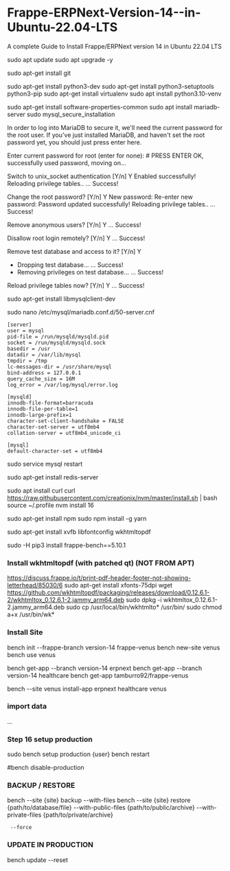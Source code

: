 # Frappe-ERPNext-Version-14--in-Ubuntu-22.04-LTS
A complete Guide to Install Frappe/ERPNext version 14  in Ubuntu 22.04 LTS

sudo apt update
sudo apt upgrade -y

sudo apt-get install git

sudo apt-get install python3-dev
sudo apt-get install python3-setuptools python3-pip
sudo apt-get install virtualenv
sudo apt install python3.10-venv


sudo apt-get install software-properties-common
sudo apt install mariadb-server
sudo mysql_secure_installation


  In order to log into MariaDB to secure it, we'll need the current
  password for the root user. If you've just installed MariaDB, and
  haven't set the root password yet, you should just press enter here.

  Enter current password for root (enter for none): # PRESS ENTER
  OK, successfully used password, moving on...
  
  
  Switch to unix_socket authentication [Y/n] Y
  Enabled successfully!
  Reloading privilege tables..
   ... Success!

  Change the root password? [Y/n] Y
  New password: 
  Re-enter new password: 
  Password updated successfully!
  Reloading privilege tables..
   ... Success!

  Remove anonymous users? [Y/n] Y
   ... Success!

   Disallow root login remotely? [Y/n] Y
   ... Success!

   Remove test database and access to it? [Y/n] Y
   - Dropping test database...
   ... Success!
   - Removing privileges on test database...
   ... Success!

   Reload privilege tables now? [Y/n] Y
   ... Success!


sudo apt-get install libmysqlclient-dev


sudo nano /etc/mysql/mariadb.conf.d/50-server.cnf

    [server]
    user = mysql
    pid-file = /run/mysqld/mysqld.pid
    socket = /run/mysqld/mysqld.sock
    basedir = /usr
    datadir = /var/lib/mysql
    tmpdir = /tmp
    lc-messages-dir = /usr/share/mysql
    bind-address = 127.0.0.1
    query_cache_size = 16M
    log_error = /var/log/mysql/error.log

    [mysqld]
    innodb-file-format=barracuda
    innodb-file-per-table=1
    innodb-large-prefix=1
    character-set-client-handshake = FALSE
    character-set-server = utf8mb4
    collation-server = utf8mb4_unicode_ci      

    [mysql]
    default-character-set = utf8mb4

sudo service mysql restart

sudo apt-get install redis-server

sudo apt install curl 
curl https://raw.githubusercontent.com/creationix/nvm/master/install.sh | bash
source ~/.profile
nvm install 16

sudo apt-get install npm
sudo npm install -g yarn

sudo apt-get install xvfb libfontconfig wkhtmltopdf

sudo -H pip3 install frappe-bench==5.10.1

### Install wkhtmltopdf (with patched qt) (NOT FROM APT)
https://discuss.frappe.io/t/print-pdf-header-footer-not-showing-letterhead/85030/6
sudo apt-get install xfonts-75dpi
wget https://github.com/wkhtmltopdf/packaging/releases/download/0.12.6.1-2/wkhtmltox_0.12.6.1-2.jammy_arm64.deb
sudo dpkg -i wkhtmltox_0.12.6.1-2.jammy_arm64.deb
sudo cp /usr/local/bin/wkhtmlto* /usr/bin/
sudo chmod a+x /usr/bin/wk*

### Install Site
bench init --frappe-branch version-14 frappe-venus
bench new-site venus
bench use venus

bench get-app --branch  version-14 erpnext
bench get-app --branch  version-14 healthcare
bench get-app tamburro92/frappe-venus

bench --site venus install-app erpnext healthcare venus 

### import data
...

### Step 16 setup production
    
sudo bench setup production {user}
bench restart

#bench disable-production


### BACKUP / RESTORE
bench --site {site} backup --with-files
bench --site {site} restore {path/to/database/file}
     --with-public-files {path/to/public/archive}
     --with-private-files {path/to/private/archive}

     --force

### UPDATE IN PRODUCTION
bench update --reset



